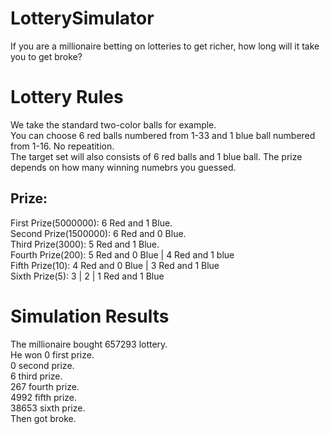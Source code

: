 # LotterySimulator
If you are a millionaire betting on lotteries to get richer, how long will it take you to get broke?

# Lottery Rules
We take the standard two-color balls for example.  
You can choose 6 red balls numbered from 1-33 and 1 blue ball numbered from 1-16. No repeatition.  
The target set will also consists of 6 red balls and 1 blue ball. The prize depends on how many winning numebrs you guessed.  
## Prize:
First Prize(5000000): 6 Red and 1 Blue.  
Second Prize(1500000): 6 Red and 0 Blue.  
Third Prize(3000): 5 Red and 1 Blue.  
Fourth Prize(200): 5 Red and 0 Blue | 4 Red and 1 blue  
Fifth Prize(10): 4 Red and 0 Blue | 3 Red and 1 Blue  
Sixth Prize(5): 3 | 2 | 1 Red and 1 Blue  

# Simulation Results
The millionaire bought 657293 lottery.  
He won 0 first prize.  
0 second prize.  
6 third prize.  
267 fourth prize.  
4992 fifth prize.  
38653 sixth prize.  
Then got broke.  
